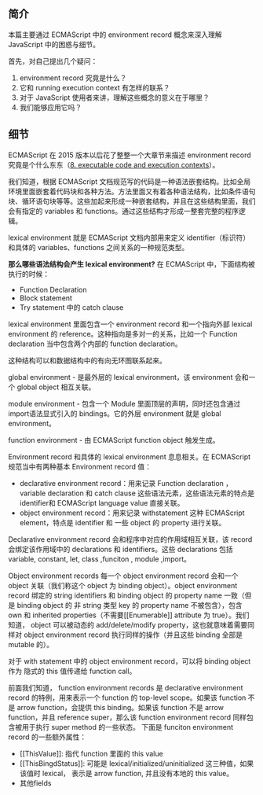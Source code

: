## 简介
本篇主要通过 ECMAScript 中的 environment record 概念来深入理解 JavaScript 中的困惑与细节。

首先，对自己提出几个疑问：
1. environment record 究竟是什么？
2. 它和 running execution context 有怎样的联系？
3. 对于 JavaScript 使用者来讲，理解这些概念的意义在于哪里？
4. 我们能够应用它吗？

## 细节
ECMAScript 在 2015 版本以后花了整整一个大章节来描述 environment record 究竟是个什么东东（[8. executable code and execution contexts](http://www.ecma-international.org/ecma-262/10.0/index.html#sec-executable-code-and-execution-contexts)）。

我们知道，根据 ECMAScript 文档规范写的代码是一种语法嵌套结构。比如全局环境里面嵌套着代码块和各种方法。方法里面又有着各种语法结构，比如条件语句块、循环语句块等等。这些加起来形成一种嵌套结构，并且在这些结构里面，我们会有指定的 variables 和 functions。通过这些结构才形成一整套完整的程序逻辑。

 lexical environment 就是 ECMAScript 文档内部用来定义 identifier（标识符）和具体的 variables、functions 之间关系的一种规范类型。

**那么哪些语法结构会产生 lexical environment?**
在 ECMAScript 中，下面结构被执行的时候：
- Function Declaration
- Block statement
- Try statement 中的 catch clause

lexical environment 里面包含一个 environment record 和一个指向外部 lexical environment 的 reference。这种指向是多对一的关系，比如一个 Function declaration 当中包含两个内部的 function declaration。

这种结构可以和数据结构中的有向无环图联系起来。

global environment - 是最外层的 lexical environment，该 environment 会和一个 global object 相互关联。

module environment - 包含一个 Module 里面顶层的声明，同时还包含通过import语法显式引入的 bindings。它的外层 environment 就是 global environment。

function environment - 由 ECMAScript function object 触发生成。

Environment record 和具体的 lexical environment 息息相关。在 ECMAScript 规范当中有两种基本 Environment record 值：
- declarative environment record：用来记录 Function declaration ， variable declaration 和 catch clause 这些语法元素，这些语法元素的特点是identifier和 ECMAScript language value 直接关联。
- object environment record：用来记录 withstatement 这种 ECMAScript element，特点是 identifier 和 一些 object 的 property 进行关联。

Declarative environment record 会和程序中对应的作用域相互关联，该 record 会绑定该作用域中的 declarations 和 identifiers。这些 declarations 包括 variable, constant, let, class ,funciton , module ,import。

Object environment records 每一个 object environment record 会和一个 object 关联（我们称这个 object 为 binding object）。object environment record 绑定的 string identifiers 和 binding object 的 property name 一致（但是 binding object 的 非 string 类型 key 的 property name 不被包含），包含 own 和 inherited properties（不需要[[Enumerable]] attribute 为 true）。我们知道， object 可以被动态的 add/delete/modify property，这也就意味着需要同样对 object environment record 执行同样的操作（并且这些 binding 全部是 mutable 的）。

对于 with statement 中的 object environment record，可以将 binding object 作为 隐式的 this 值传递给 function call。

前面我们知道， function environment records 是 declarative environment record 的特例，用来表示一个 function 的 top-level scope。如果该 function 不是 arrow function，会提供 this binding。如果该 function 不是 arrow function，并且 reference super，那么该 function environment record 同样包含被用于执行 super method 的一些状态。
下面是 funciton environment record 的一些额外属性：
- [[ThisValue]]: 指代 function 里面的 this value
- [[ThisBingdStatus]]: 可能是 lexical/initialized/uninitialized 这三种值，如果该值时 lexical， 表示是 arrow function, 并且没有本地的 this value。
- 其他fields






